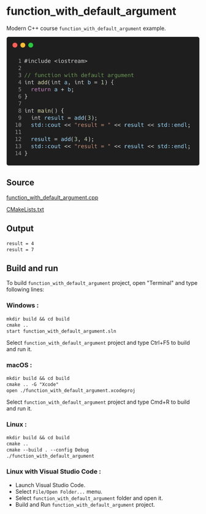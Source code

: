 # function_with_default_argument

Modern C++ course `function_with_default_argument` example.

![function_with_default_argument](../../../../docs/pictures/language_basics/function_with_default_argument.png)

## Source

[function_with_default_argument.cpp](function_with_default_argument.cpp)

[CMakeLists.txt](CMakeLists.txt)

## Output

```
result = 4
result = 7
```

## Build and run

To build `function_with_default_argument` project, open "Terminal" and type following lines:

### Windows :

``` shell
mkdir build && cd build
cmake .. 
start function_with_default_argument.sln
```

Select `function_with_default_argument` project and type Ctrl+F5 to build and run it.

### macOS :

``` shell
mkdir build && cd build
cmake .. -G "Xcode"
open ./function_with_default_argument.xcodeproj
```

Select `function_with_default_argument` project and type Cmd+R to build and run it.

### Linux :

``` shell
mkdir build && cd build
cmake .. 
cmake --build . --config Debug
./function_with_default_argument
```

### Linux with Visual Studio Code :

* Launch Visual Studio Code.
* Select `File/Open Folder...` menu.
* Select `function_with_default_argument` folder and open it.
* Build and Run `function_with_default_argument` project.
